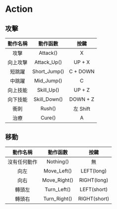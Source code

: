 # Action
## 攻擊
| 動作名稱 |     動作函數     |    按鍵    |
|:----:|:------------:|:--------:|
|  攻擊  |   Attack()   |    X     |
| 向上攻擊 | Attack_Up()  |  UP + X  |
| 短跳躍  | Short_Jump() | C + DOWN |
| 中跳躍  |  Mid_Jump()  |    C     |
| 向上技能 |  Skill_Up()  |  UP + Z  |
| 向下技能 | Skill_Down() | DOWN + Z |
|  衝刺  |    Rush()    | 左 Shift  |
|  治療  |    Cure()    |    A     |

## 移動
|  動作名稱  |     動作函數     |      按鍵      |
|:------:|:------------:|:------------:|
| 沒有任何動作 |  Nothing()   |      無       |
|   向左   | Move_Left()  |  LEFT(long)  |
|   向右   | Move_Right() | RIGHT(long)  |
|  轉頭左   | Turn_Left()  | LEFT(short)  |
|  轉頭右   | Turn_Right() | RIGHT(short) |